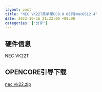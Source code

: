 ```yaml
---
layout: post
title: "NEC VK22T黑苹果OC0.8.0引导macOS12.4"
date: 2022-10-16 21:23:00 +08:00
categories: ["分享"]
---
```


## 硬件信息
 NEC VK22T


## OPENCORE引导下载
 
[nec vk22.zip](https://blogcdn.asbid.cn/2022/06/01/1654043604.zip)
 
